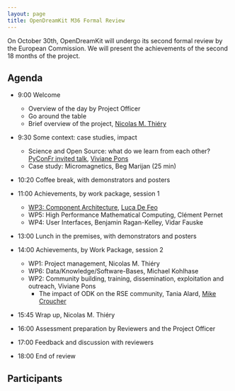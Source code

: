 ```yaml
---
layout: page
title: OpenDreamKit M36 Formal Review
---
```


On October 30th, OpenDreamKit will undergo its second formal review
by the European Commission. We will present the achievements of the
second 18 months of the project.

<!-- including [30 deliverables](https://github.com/OpenDreamKit/OpenDreamKit/issues?q=label%3AReportingPeriod2).!-->

## Agenda

- 9:00 Welcome
   - Overview of the day by Project Officer
   - Go around the table
   - Brief overview of the project, [Nicolas M. Thiéry](http://Nicolas.Thiery.name)

- 9:30 Some context: case studies, impact
    - Science and Open Source: what do we learn from each other? [PyConFr invited talk](https://www.pycon.fr/2018/en/news/2018-09-17-introducig-first-keynote-speaker/), [Viviane Pons](https://github.com/VivianePons)
    - Case study: Micromagnetics, Beg Marijan (25 min)

- 10:20 Coffee break, with demonstrators and posters

- 11:00 Achievements, by work package, session 1
    - [WP3: Component Architecture](WP3/), [Luca De Feo](https://defeo.lu/)
    - WP5: High Performance Mathematical Computing, Clément Pernet
    - WP4: User Interfaces, Benjamin Ragan-Kelley, Vidar Fauske
- 13:00 Lunch in the premises, with demonstrators and posters

- 14:00 Achievements, by Work Package, session 2
    - WP1: Project management, Nicolas M. Thiéry
    - WP6: Data/Knowledge/Software-Bases, Michael Kohlhase
    - WP2: Community building, training, dissemination, exploitation and outreach, Viviane Pons
      - The impact of ODK on the RSE community, Tania Alard, [Mike Croucher](https://github.com/mikecroucher)
- 15:45 Wrap up, Nicolas M. Thiéry
- 16:00 Assessment preparation by Reviewers and the Project Officer

- 17:00 Feedback and discussion with reviewers

- 18:00 End of review

## Participants

